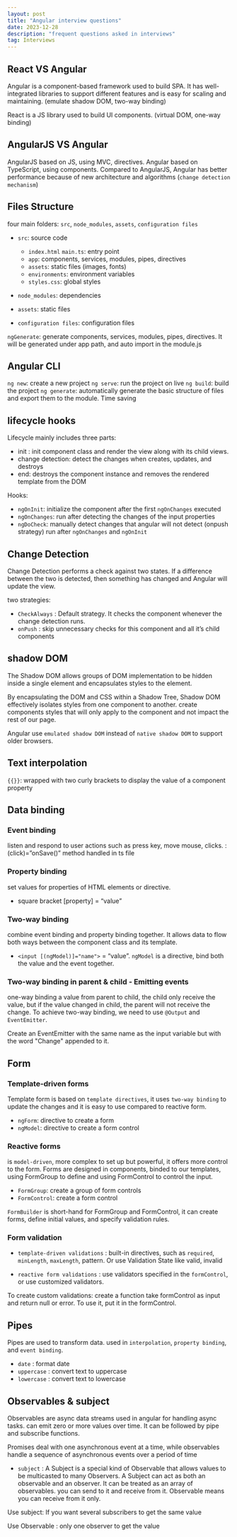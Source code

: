 ```yaml
---
layout: post
title: "Angular interview questions"
date: 2023-12-28
description: "frequent questions asked in interviews"
tag: Interviews
---
```


## React VS Angular

Angular is a component-based framework used to build SPA. It has well-integrated libraries to support different features and is easy for scaling and maintaining. (emulate shadow DOM, two-way binding)

React is a JS library used to build UI components. (virtual DOM, one-way binding)

## AngularJS VS Angular

AngularJS based on JS, using MVC, directives. Angular based on TypeScript, using components. Compared to AngularJS, Angular has better performance because of new architecture and algorithms (`change detection mechanism`)

## Files Structure

four main folders: `src`, `node_modules`, `assets`, `configuration files`

- `src`: source code

  - `index.html` `main.ts`: entry point
  - `app`: components, services, modules, pipes, directives
  - `assets`: static files (images, fonts)
  - `environments`: environment variables
  - `styles.css`: global styles

- `node_modules`: dependencies
- `assets`: static files
- `configuration files`: configuration files

`ngGenerate`: generate components, services, modules, pipes, directives. It will be generated under app path, and auto import in the module.js

## Angular CLI

`ng new`: create a new project
`ng serve`: run the project on live
`ng build`: build the project
`ng generate`: automatically generate the basic structure of files and export them to the module. Time saving

## lifecycle hooks

Lifecycle mainly includes three parts:

- init : init component class and render the view along with its child views.
- change detection: detect the changes when creates, updates, and destroys
- end: destroys the component instance and removes the rendered template from the DOM

Hooks:

- `ngOnInit`: initialize the component after the first `ngOnChanges` executed
- `ngOnChanges`: run after detecting the changes of the input properties
- `ngDoCheck`: manually detect changes that angular will not detect (onpush strategy) run after `ngOnChanges` and `ngOnInit`

## Change Detection

Change Detection performs a check against two states. If a difference between the two is detected, then something has changed and Angular will update the view.

two strategies:

- `CheckAlways` : Default strategy. It checks the component whenever the change detection runs.
- `onPush` : skip unnecessary checks for this component and all it’s child components

## shadow DOM

The Shadow DOM allows groups of DOM implementation to be hidden inside a single element and encapsulates styles to the element.

By encapsulating the DOM and CSS within a Shadow Tree, Shadow DOM effectively isolates styles from one component to another. create components styles that will only apply to the component and not impact the rest of our page.

Angular use `emulated shadow DOM` instead of `native shadow DOM` to support older browsers.

## Text interpolation

`{{}}`: wrapped with two curly brackets to display the value of a component property

## Data binding

### Event binding

listen and respond to user actions such as press key, move mouse, clicks. : (click)=”onSave()” method handled in ts file

### Property binding

set values for properties of HTML elements or directive.

- square bracket [property] = “value”

### Two-way binding

combine event binding and property binding together. It allows data to flow both ways between the component class and its template.

- `<input [(ngModel)]="name">` = “value”. `ngModel` is a directive, bind both the value and the event together.

### Two-way binding in parent & child - Emitting events

one-way binding a value from parent to child, the child only receive the value, but if the value changed in child, the parent will not receive the change. To achieve two-way binding, we need to use `@Output` and `EventEmitter`.

Create an EventEmitter with the same name as the input variable but with the word "Change" appended to it.

## Form

### Template-driven forms

Template form is based on `template directives`, it uses `two-way binding` to update the changes and it is easy to use compared to reactive form.

- `ngForm`: directive to create a form
- `ngModel`: directive to create a form control

### Reactive forms

is `model-driven`, more complex to set up but powerful, it offers more control to the form. Forms are designed in components, binded to our templates, using FormGroup to define and using FormControl to control the input.

- `FormGroup`: create a group of form controls
- `FormControl`: create a form control

`FormBuilder` is short-hand for FormGroup and FormControl, it can create forms, define initial values, and specify validation rules.

### Form validation

- `template-driven validations` : built-in directives, such as `required`, `minLength`, `maxLength`, pattern. Or use Validation State like valid, invalid

- `reactive form validations` : use validators specified in the `formControl`, or use customized validators.

To create custom validations: create a function take formControl as input and return null or error. To use it, put it in the formControl.

## Pipes

Pipes are used to transform data. used in `interpolation`, `property binding`, and `event binding`.

- `date` : format date
- `uppercase` : convert text to uppercase
- `lowercase` : convert text to lowercase

## Observables & subject

Observables are async data streams used in angular for handling async tasks. can emit zero or more values over time. It can be followed by pipe and subscribe functions.

Promises deal with one asynchronous event at a time, while observables handle a sequence of asynchronous events over a period of time

- `subject` : A Subject is a special kind of Observable that allows values to be multicasted to many Observers. A Subject can act as both an observable and an observer. It can be treated as an array of observables. you can send to it and receive from it. Observable means you can receive from it only.

Use subject: If you want several subscribers to get the same value

Use Observable : only one observer to get the value
